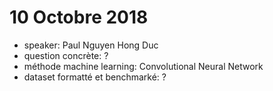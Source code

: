 # 10 Octobre 2018
- speaker: Paul Nguyen Hong Duc
- question concrète: ?
- méthode machine learning: Convolutional Neural Network
- dataset formatté et benchmarké: ?

